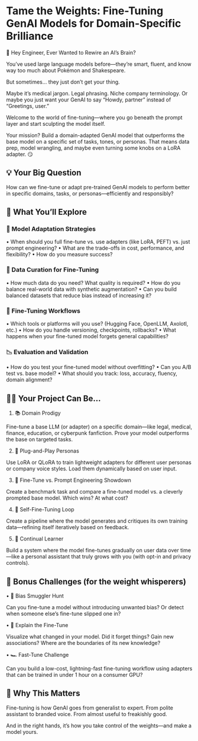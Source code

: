 # Tame the Weights: Fine-Tuning GenAI Models for Domain-Specific Brilliance 

👋 Hey Engineer, Ever Wanted to Rewire an AI’s Brain? 

You’ve used large language models before—they’re smart, fluent, and know way too much about Pokémon and Shakespeare. 

But sometimes… they just don’t get your thing. 

Maybe it’s medical jargon. Legal phrasing. Niche company terminology. Or maybe you just want your GenAI to say “Howdy, partner” instead of “Greetings, user.” 

Welcome to the world of fine-tuning—where you go beneath the prompt layer and start sculpting the model itself. 

Your mission? Build a domain-adapted GenAI model that outperforms the base model on a specific set of tasks, tones, or personas. That means data prep, model wrangling, and maybe even turning some knobs on a LoRA adapter. 😏 

## 💡 Your Big Question 

How can we fine-tune or adapt pre-trained GenAI models to perform better in specific domains, tasks, or personas—efficiently and responsibly? 

## 🧭 What You’ll Explore 

### 🧠 Model Adaptation Strategies 

•	When should you full fine-tune vs. use adapters (like LoRA, PEFT) vs. just prompt engineering? 
•	What are the trade-offs in cost, performance, and flexibility? 
•	How do you measure success? 

### 📁 Data Curation for Fine-Tuning 

•	How much data do you need? What quality is required? 
•	How do you balance real-world data with synthetic augmentation? 
•	Can you build balanced datasets that reduce bias instead of increasing it? 

### 🔧 Fine-Tuning Workflows 

•	Which tools or platforms will you use? (Hugging Face, OpenLLM, Axolotl, etc.)
•	How do you handle versioning, checkpoints, rollbacks? 
•	What happens when your fine-tuned model forgets general capabilities? 

### 📉 Evaluation and Validation 

•	How do you test your fine-tuned model without overfitting? 
•	Can you A/B test vs. base model? 
•	What should you track: loss, accuracy, fluency, domain alignment? 

## 🧑‍🔬 Your Project Can Be… 

1.	📚 Domain Prodigy 

Fine-tune a base LLM (or adapter) on a specific domain—like legal, medical, finance, education, or cyberpunk fanfiction. Prove your model outperforms the base on targeted tasks. 

2.	🔌 Plug-and-Play Personas 

Use LoRA or QLoRA to train lightweight adapters for different user personas or company voice styles. Load them dynamically based on user input. 

3.	🧪 Fine-Tune vs. Prompt Engineering Showdown 

Create a benchmark task and compare a fine-tuned model vs. a cleverly prompted base model. Which wins? At what cost? 

4.	🔁 Self-Fine-Tuning Loop 

Create a pipeline where the model generates and critiques its own training data—refining itself iteratively based on feedback. 

5.	🧠 Continual Learner 

Build a system where the model fine-tunes gradually on user data over time—like a personal assistant that truly grows with you (with opt-in and privacy controls). 

 

## 🎲 Bonus Challenges (for the weight whisperers) 

•	🐛 Bias Smuggler Hunt 

Can you fine-tune a model without introducing unwanted bias? Or detect when someone else’s fine-tune slipped one in? 

•	🔎 Explain the Fine-Tune 

Visualize what changed in your model. Did it forget things? Gain new associations? Where are the boundaries of its new knowledge? 

•	🏎️ Fast-Tune Challenge 

Can you build a low-cost, lightning-fast fine-tuning workflow using adapters that can be trained in under 1 hour on a consumer GPU? 

 

## 🧠 Why This Matters 

 

Fine-tuning is how GenAI goes from generalist to expert. From polite assistant to branded voice. From almost useful to freakishly good. 

And in the right hands, it’s how you take control of the weights—and make a model yours. 

 